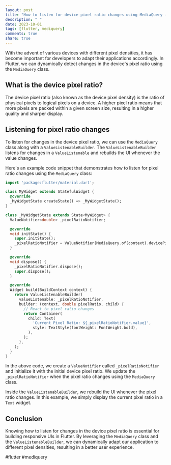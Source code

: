 ```yaml
---
layout: post
title: "How to listen for device pixel ratio changes using MediaQuery in Flutter?"
description: " "
date: 2023-10-01
tags: [flutter, mediquery]
comments: true
share: true
---
```


With the advent of various devices with different pixel densities, it has become important for developers to adapt their applications accordingly. In Flutter, we can dynamically detect changes in the device's pixel ratio using the `MediaQuery` class.

## What is the device pixel ratio?

The device pixel ratio (also known as the device pixel density) is the ratio of physical pixels to logical pixels on a device. A higher pixel ratio means that more pixels are packed within a given screen size, resulting in a higher quality and sharper display.

## Listening for pixel ratio changes

To listen for changes in the device pixel ratio, we can use the `MediaQuery` class along with a `ValueListenableBuilder`. The `ValueListenableBuilder` listens for changes in a `ValueListenable` and rebuilds the UI whenever the value changes.

Here's an example code snippet that demonstrates how to listen for pixel ratio changes using the `MediaQuery` class:

```dart
import 'package:flutter/material.dart';

class MyWidget extends StatefulWidget {
  @override
  _MyWidgetState createState() => _MyWidgetState();
}

class _MyWidgetState extends State<MyWidget> {
  ValueNotifier<double> _pixelRatioNotifier;

  @override
  void initState() {
    super.initState();
    _pixelRatioNotifier = ValueNotifier(MediaQuery.of(context).devicePixelRatio);
  }

  @override
  void dispose() {
    _pixelRatioNotifier.dispose();
    super.dispose();
  }

  @override
  Widget build(BuildContext context) {
    return ValueListenableBuilder(
      valueListenable: _pixelRatioNotifier,
      builder: (context, double pixelRatio, child) {
        // React to pixel ratio changes
        return Container(
          child: Text(
            'Current Pixel Ratio: ${_pixelRatioNotifier.value}',
            style: TextStyle(fontWeight: FontWeight.bold),
          ),
        );
      },
    );
  }
}
```

In the above code, we create a `ValueNotifier` called `_pixelRatioNotifier` and initialize it with the initial device pixel ratio. We update the `_pixelRatioNotifier` when the pixel ratio changes using the `MediaQuery` class.

Inside the `ValueListenableBuilder`, we rebuild the UI whenever the pixel ratio changes. In this example, we simply display the current pixel ratio in a `Text` widget.

## Conclusion

Knowing how to listen for changes in the device pixel ratio is essential for building responsive UIs in Flutter. By leveraging the `MediaQuery` class and the `ValueListenableBuilder`, we can dynamically adapt our application to different pixel densities, resulting in a better user experience.

#flutter #mediquery